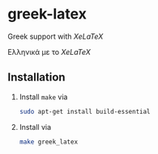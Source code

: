# greek-latex
Greek support with *XeLaTeX*

Ελληνικά με το *XeLaTeX* 

## Installation

1. Install `make` via 

   ```bash
   sudo apt-get install build-essential
   ```

2. Install via

   ```bash
   make greek_latex
   ```
   
